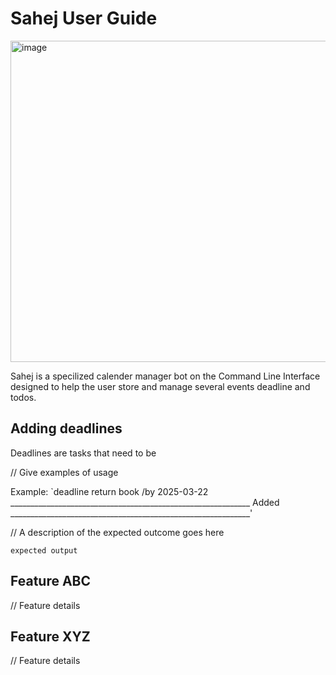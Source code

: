 # Sahej User Guide
<img width="514" alt="image" src="https://github.com/user-attachments/assets/1c9120ff-6dd2-4460-8f78-3895bbbd53aa" />

Sahej is a specilized calender manager bot on the Command Line Interface designed to help the user store and manage several events deadline and todos. 

## Adding deadlines

Deadlines are tasks that need to be 

// Give examples of usage

Example: `deadline return book /by 2025-03-22
	____________________________________________________________
	Added
	____________________________________________________________'

// A description of the expected outcome goes here

```
expected output
```

## Feature ABC

// Feature details


## Feature XYZ

// Feature details
